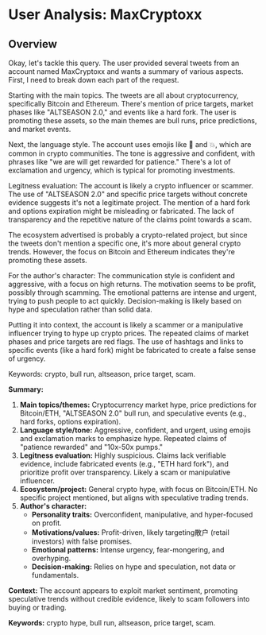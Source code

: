 # User Analysis: MaxCryptoxx

## Overview

<think>
Okay, let's tackle this query. The user provided several tweets from an account named MaxCryptoxx and wants a summary of various aspects. First, I need to break down each part of the request.

Starting with the main topics. The tweets are all about cryptocurrency, specifically Bitcoin and Ethereum. There's mention of price targets, market phases like "ALTSEASON 2.0," and events like a hard fork. The user is promoting these assets, so the main themes are bull runs, price predictions, and market events.

Next, the language style. The account uses emojis like 🚀 and 💥, which are common in crypto communities. The tone is aggressive and confident, with phrases like "we are will get rewarded for patience." There's a lot of exclamation and urgency, which is typical for promoting investments.

Legitness evaluation: The account is likely a crypto influencer or scammer. The use of "ALTSEASON 2.0" and specific price targets without concrete evidence suggests it's not a legitimate project. The mention of a hard fork and options expiration might be misleading or fabricated. The lack of transparency and the repetitive nature of the claims point towards a scam.

The ecosystem advertised is probably a crypto-related project, but since the tweets don't mention a specific one, it's more about general crypto trends. However, the focus on Bitcoin and Ethereum indicates they're promoting these assets.

For the author's character: The communication style is confident and aggressive, with a focus on high returns. The motivation seems to be profit, possibly through scamming. The emotional patterns are intense and urgent, trying to push people to act quickly. Decision-making is likely based on hype and speculation rather than solid data.

Putting it into context, the account is likely a scammer or a manipulative influencer trying to hype up crypto prices. The repeated claims of market phases and price targets are red flags. The use of hashtags and links to specific events (like a hard fork) might be fabricated to create a false sense of urgency.

Keywords: crypto, bull run, altseason, price target, scam.
</think>

**Summary:**  
1. **Main topics/themes:** Cryptocurrency market hype, price predictions for Bitcoin/ETH, "ALTSEASON 2.0" bull run, and speculative events (e.g., hard forks, options expiration).  
2. **Language style/tone:** Aggressive, confident, and urgent, using emojis and exclamation marks to emphasize hype. Repeated claims of "patience rewarded" and "10x-50x pumps."  
3. **Legitness evaluation:** Highly suspicious. Claims lack verifiable evidence, include fabricated events (e.g., "ETH hard fork"), and prioritize profit over transparency. Likely a scam or manipulative influencer.  
4. **Ecosystem/project:** General crypto hype, with focus on Bitcoin/ETH. No specific project mentioned, but aligns with speculative trading trends.  
5. **Author's character:**  
   - **Personality traits:** Overconfident, manipulative, and hyper-focused on profit.  
   - **Motivations/values:** Profit-driven, likely targeting散户 (retail investors) with false promises.  
   - **Emotional patterns:** Intense urgency, fear-mongering, and overhyping.  
   - **Decision-making:** Relies on hype and speculation, not data or fundamentals.  

**Context:** The account appears to exploit market sentiment, promoting speculative trends without credible evidence, likely to scam followers into buying or trading.  

**Keywords:** crypto hype, bull run, altseason, price target, scam.